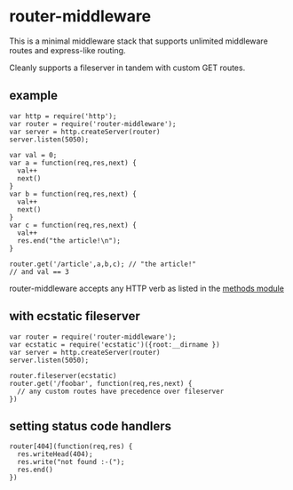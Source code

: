 router-middleware
=================

This is a minimal middleware stack that supports unlimited middleware routes and express-like routing.

Cleanly supports a fileserver in tandem with custom GET routes.

example
-------

    var http = require('http');
    var router = require('router-middleware');
    var server = http.createServer(router)
    server.listen(5050);

    var val = 0;
    var a = function(req,res,next) {
      val++
      next()
    }
    var b = function(req,res,next) {
      val++
      next()
    }
    var c = function(req,res,next) {
      val++
      res.end("the article!\n");
    }

    router.get('/article',a,b,c); // "the article!"
    // and val == 3

router-middleware accepts any HTTP verb as listed in the [methods module](https://github.com/jshttp/methods)

with ecstatic fileserver
------------------------

    var router = require('router-middleware');
    var ecstatic = require('ecstatic')({root:__dirname })
    var server = http.createServer(router)
    server.listen(5050);

    router.fileserver(ecstatic)
    router.get('/foobar', function(req,res,next) {
      // any custom routes have precedence over fileserver
    })
  
setting status code handlers 
----------------------------

    router[404](function(req,res) {
      res.writeHead(404);
      res.write("not found :-(");
      res.end() 
    })

